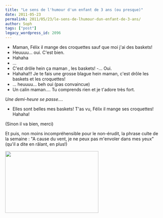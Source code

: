 ```yaml
---
title: "Le sens de l'humour d'un enfant de 3 ans (ou presque)"
date: 2011-05-23
permalink: 2011/05/23/le-sens-de-lhumour-dun-enfant-de-3-ans/
author: Soph
tags: ["post"]
legacy_wordpress_id: 2096
---
```


- Maman, Félix il mange des croquettes sauf que moi j'ai des baskets!
- Heuuuu... oui. C'est bien.
- Hahaha
- ...
- C'est drôle hein ça maman , les baskets!
-... Oui.
- Hahaha!!! Je te fais une grosse blague hein maman, c'est drôle les baskets et les croquettes!
- ... heuuuu... beh oui (pas convaincue)
- Un calin maman.... Tu comprends rien et je t'adore très fort.

_Une demi-heure se passe...._

<!-- excerpt -->

- Elles sont belles mes baskets! T'as vu, Félix il mange ses croquettes! Hahaha!

(Sinon il va bien, merci)

Et puis, non moins incompréhensible pour le non-érudit, la phrase culte de la semaine : "A cause du vent, je ne peux pas m'envoler dans mes yeux" (qu'il a dite en râlant, en plus!)

<img class="alignnone size-medium wp-image-2097" title="5743265670_2c3291c7db_z" src="https://64k.be/wp-content/uploads/2011/05/5743265670_2c3291c7db_z-300x198.jpg" alt="" width="300" height="198" />

&nbsp;
